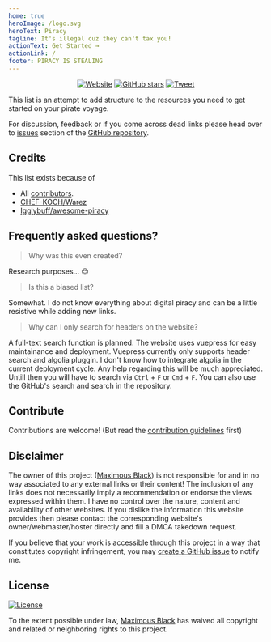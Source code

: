 ```yaml
---
home: true
heroImage: /logo.svg
heroText: Piracy
tagline: It's illegal cuz they can't tax you!
actionText: Get Started →
actionLink: /
footer: PIRACY IS STEALING
---
```


<div align="center">
  <a href="https://piracy.now.sh/"><img src="https://img.shields.io/badge/website-piracy.now.sh-3eaf7c?style=for-the-badge" alt="Website"></a>
  <a href="https://github.com/maximousblk/piracy"><img src="https://img.shields.io/github/stars/maximousblk/piracy?color=555&logo=github&style=for-the-badge" alt="GitHub stars"></a>
  <a href="https://twitter.com/intent/tweet?text=Head over to https://piracy.now.sh/ for amazing %23piracy links and resources!"><img src="https://img.shields.io/badge/-tweet%20about%20this-1da1f2?logoColor=fff&logo=twitter&labelColor=1da1f2&style=for-the-badge" alt="Tweet"></a>
</div>

This list is an attempt to add structure to the resources you need to get started on your pirate voyage.

For discussion, feedback or if you come across dead links please head over to [issues](https://github.com/maximousblk/piracy/issues/) section of the [GitHub repository](https://github.com/maximousblk/piracy).

## Credits

This list exists because of

- All [contributors](https://github.com/maximousblk/piracy/graphs/contributors).
- [CHEF-KOCH/Warez](https://github.com/CHEF-KOCH/Warez)
- [Igglybuff/awesome-piracy](https://github.com/Igglybuff/awesome-piracy)

## Frequently asked questions?

> Why was this even created?

Research purposes... :wink:

> Is this a biased list?

Somewhat. I do not know everything about digital piracy and can be a little resistive while adding new links.

> Why can I only search for headers on the website?

A full-text search function is planned.
The website uses vuepress for easy maintainance and deployment.
Vuepress currently only supports header search and algolia pluggin.
I don't know how to integrate algolia in the current deployment cycle.
Any help regarding this will be much appreciated.
Untill then you will have to search via `Ctrl` + `F` or `Cmd` + `F`.
You can also use the GitHub's search and search in the repository.

## Contribute

Contributions are welcome! (But read the [contribution guidelines](contributing.md) first)

## Disclaimer

The owner of this project ([Maximous Black](https://maximousblk.github.io/)) is not responsible for and in no way associated to any external links or their content! The inclusion of any links does not necessarily imply a recommendation or endorse the views expressed within them. I have no control over the nature, content and availability of other websites. If you dislike the information this website provides then please contact the corresponding website's owner/webmaster/hoster directly and fill a DMCA takedown request.

If you believe that your work is accessible through this project in a way that constitutes copyright infringement, you may [create a GitHub issue](https://github.com/maximousblk/piracy/issues/new) to notify me.

## License

[![License](https://img.shields.io/github/license/maximousblk/piracy?style=for-the-badge)](LICENSE)

To the extent possible under law, [Maximous Black](https://maximousblk.github.io/) has waived all copyright and related or neighboring rights to this project.
